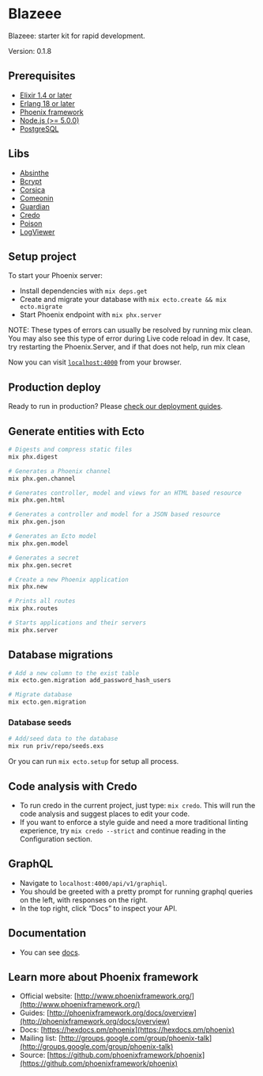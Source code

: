 # Blazeee

Blazeee: starter kit for rapid development.

Version: 0.1.8

## Prerequisites

* [Elixir 1.4 or later](https://elixir-lang.org/)
* [Erlang 18 or later](https://www.erlang.org/)
* [Phoenix framework](https://phoenixframework.org/)
* [Node.js (>= 5.0.0)](https://nodejs.org/en/)
* [PostgreSQL](https://www.postgresql.org/)

## Libs

* [Absinthe](https://github.com/absinthe-graphql/absinthe)
* [Bcrypt](https://github.com/riverrun/bcrypt_elixir)
* [Corsica](https://github.com/whatyouhide/corsica)
* [Comeonin](https://github.com/riverrun/comeonin)
* [Guardian](https://github.com/ueberauth/guardian)
* [Credo](https://github.com/rrrene/credo)
* [Poison](https://github.com/devinus/poison)
* [LogViewer](https://github.com/shufo/log_viewer)

## Setup project

To start your Phoenix server:

* Install dependencies with `mix deps.get`
* Create and migrate your database with `mix ecto.create && mix ecto.migrate`
* Start Phoenix endpoint with `mix phx.server`

NOTE: These types of errors can usually be resolved by running mix clean. You may also see this type of error during Live code reload in dev. It case, try restarting the Phoenix.Server, and if that does not help, run mix clean

Now you can visit [`localhost:4000`](http://localhost:4000) from your browser.

## Production deploy

Ready to run in production? Please [check our deployment guides](http://www.phoenixframework.org/docs/deployment).

## Generate entities with Ecto

```sh
# Digests and compress static files
mix phx.digest

# Generates a Phoenix channel
mix phx.gen.channel

# Generates controller, model and views for an HTML based resource
mix phx.gen.html

# Generates a controller and model for a JSON based resource
mix phx.gen.json

# Generates an Ecto model
mix phx.gen.model

# Generates a secret
mix phx.gen.secret

# Create a new Phoenix application
mix phx.new

# Prints all routes
mix phx.routes

# Starts applications and their servers
mix phx.server
```

## Database migrations

```sh
# Add a new column to the exist table
mix ecto.gen.migration add_password_hash_users

# Migrate database
mix ecto.gen.migration
```

### Database seeds

```sh
# Add/seed data to the database
mix run priv/repo/seeds.exs
```

Or you can run `mix ecto.setup` for setup all process.

## Code analysis with Credo

* To run credo in the current project, just type: `mix credo`. This will run the code analysis and suggest places to edit your code.
* If you want to enforce a style guide and need a more traditional linting experience, try `mix credo --strict` and continue reading in the Configuration section.

## GraphQL

* Navigate to `localhost:4000/api/v1/graphiql`.
* You should be greeted with a pretty prompt for running graphql queries on the left, with responses on the right.
* In the top right, click “Docs” to inspect your API.

## Documentation

* You can see [docs](./docs/ecto.md).

## Learn more about Phoenix framework

* Official website: [http://www.phoenixframework.org/](http://www.phoenixframework.org/)
* Guides: [http://phoenixframework.org/docs/overview](http://phoenixframework.org/docs/overview)
* Docs: [https://hexdocs.pm/phoenix](https://hexdocs.pm/phoenix)
* Mailing list: [http://groups.google.com/group/phoenix-talk](http://groups.google.com/group/phoenix-talk)
* Source: [https://github.com/phoenixframework/phoenix](https://github.com/phoenixframework/phoenix)